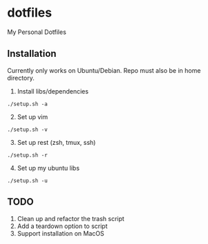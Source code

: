 # dotfiles

My Personal Dotfiles

## Installation

Currently only works on Ubuntu/Debian. Repo must also be in home directory.

1. Install libs/dependencies

`./setup.sh -a`

2. Set up vim

`./setup.sh -v`

3. Set up rest (zsh, tmux, ssh)

`./setup.sh -r`

4. Set up my ubuntu libs

`./setup.sh -u`

## TODO

1. Clean up and refactor the trash script
2. Add a teardown option to script
3. Support installation on MacOS

